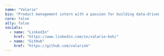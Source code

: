 ```yaml
---
name: "Valarie"
bio: "Product management intern with a passion for building data-driven, user-centric products that blend analytical insights with creative problem-solving! Passionate in mentoring and volunteering :) "
core: false
ally: false
socials:
  - name: "LinkedIn"
    href: "https://www.linkedin.com/in/valarie-koh/"
  - name: "GitHub"
    href: "https://github.com/valariek"
---
```

